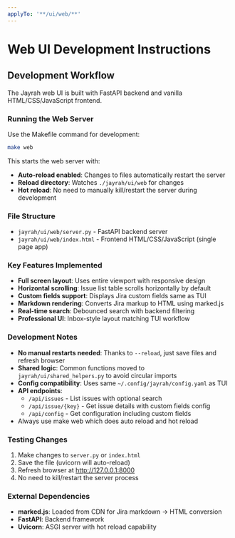 ```yaml
---
applyTo: '**/ui/web/**'
---
```


# Web UI Development Instructions

## Development Workflow

The Jayrah web UI is built with FastAPI backend and vanilla HTML/CSS/JavaScript frontend.

### Running the Web Server

Use the Makefile command for development:
```bash
make web
```

This starts the web server with:
- **Auto-reload enabled**: Changes to files automatically restart the server
- **Reload directory**: Watches `./jayrah/ui/web` for changes
- **Hot reload**: No need to manually kill/restart the server during development

### File Structure

- `jayrah/ui/web/server.py` - FastAPI backend server
- `jayrah/ui/web/index.html` - Frontend HTML/CSS/JavaScript (single page app)

### Key Features Implemented

- **Full screen layout**: Uses entire viewport with responsive design
- **Horizontal scrolling**: Issue list table scrolls horizontally by default
- **Custom fields support**: Displays Jira custom fields same as TUI
- **Markdown rendering**: Converts Jira markup to HTML using marked.js
- **Real-time search**: Debounced search with backend filtering
- **Professional UI**: Inbox-style layout matching TUI workflow

### Development Notes

- **No manual restarts needed**: Thanks to `--reload`, just save files and refresh browser
- **Shared logic**: Common functions moved to `jayrah/ui/shared_helpers.py` to avoid circular imports
- **Config compatibility**: Uses same `~/.config/jayrah/config.yaml` as TUI
- **API endpoints**: 
  - `/api/issues` - List issues with optional search
  - `/api/issue/{key}` - Get issue details with custom fields config
  - `/api/config` - Get configuration including custom fields
- Always use make web which does auto reload and hot reload

### Testing Changes

1. Make changes to `server.py` or `index.html`
2. Save the file (uvicorn will auto-reload)
3. Refresh browser at http://127.0.0.1:8000
4. No need to kill/restart the server process

### External Dependencies

- **marked.js**: Loaded from CDN for Jira markdown → HTML conversion
- **FastAPI**: Backend framework
- **Uvicorn**: ASGI server with hot reload capability
